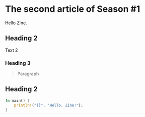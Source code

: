 
# The second article of Season #1

Hello Zine.

## Heading 2

Text 2

### Heading 3

> Paragraph

## Heading 2

```rs
fn main() {
    println!("{}", "Hello, Zine!");
}
```